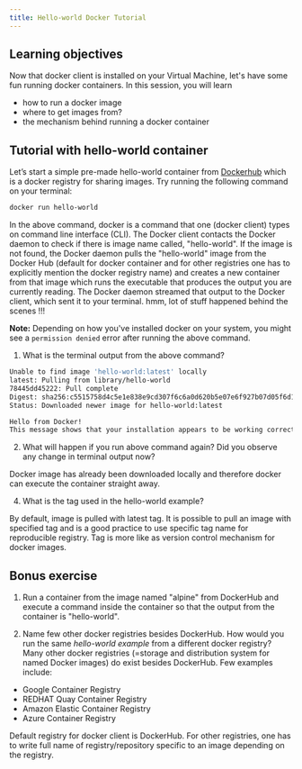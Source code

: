 ```yaml
---
title: Hello-world Docker Tutorial
---
```



## Learning objectives
Now that docker client is installed on your Virtual Machine, let's have some fun running docker containers. In this session, you will learn
- how to run a docker image
- where to get images from?
- the mechanism behind running a docker container

## Tutorial with hello-world container

Let’s start a simple pre-made hello-world container from [Dockerhub](https://hub.docker.com) which is a docker registry for sharing images. Try running the following command on your terminal:

```bash
docker run hello-world
```
In the above command, docker is a command that one (docker client) types on command line interface (CLI). The Docker client contacts the Docker daemon to check if there is image name called, "hello-world". If the image is not found, the Docker daemon pulls the "hello-world" image from the Docker Hub (default for docker container and for other registries one has to explicitly mention the docker registry name) and  creates a new container from that image which runs the executable that produces the output you are currently reading. The Docker daemon streamed that output to the Docker client, which sent it to your terminal. hmm, lot of stuff happened behind the scenes !!!

**Note:** Depending on how you've installed docker on your system, you might see a `permission denied` error after running the above command.

1. What is the  terminal output from the above command?

```bash
Unable to find image 'hello-world:latest' locally
latest: Pulling from library/hello-world
78445dd45222: Pull complete
Digest: sha256:c5515758d4c5e1e838e9cd307f6c6a0d620b5e07e6f927b07d05f6d12a1ac8d7
Status: Downloaded newer image for hello-world:latest

Hello from Docker!
This message shows that your installation appears to be working correctly.
```

2. What will happen if you run above command again? Did you observe any change in terminal output now?

Docker image has already been downloaded locally and therefore docker can execute the container straight away.

4. What is the tag used in the hello-world example?

By default, image is pulled with latest tag. It is possible to pull an image with specified tag and is a good practice to use specific tag name for reproducible registry. Tag is more like as version control mechanism for docker images.

## Bonus exercise

1. Run a container from the image named "alpine" from DockerHub and execute a command inside the container so that the output from the container is "hello-world".

2. Name few other docker registries besides DockerHub. How would you run the same *hello-world example* from a different docker registry?
Many other docker registries (=storage and distribution system for named Docker images) do exist besides DockerHub. Few examples include:
- Google Container Registry  
- REDHAT Quay Container Registry
- Amazon Elastic Container Registry
- Azure Container Registry

Default registry for docker client is DockerHub. For other registries, one has to write full name of registry/repository specific to an image depending on the registry.
